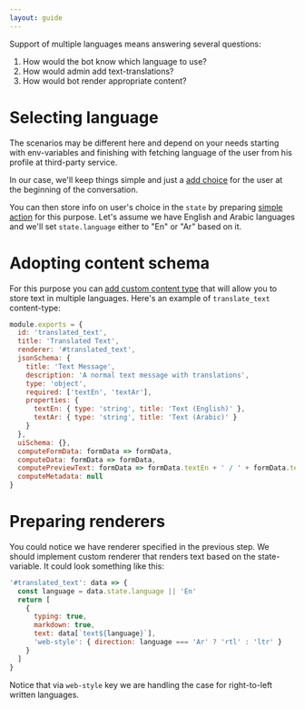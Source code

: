 ```yaml
---
layout: guide
---
```


Support of multiple languages means answering several questions:

1. How would the bot know which language to use?
2. How would admin add text-translations?
3. How would bot render appropriate content?

# Selecting language

The scenarios may be different here and depend on your needs starting with env-variables and finishing with fetching language of the user from his profile at third-party service.

In our case, we'll keep things simple and just a [add choice](/docs/getting_started/trivia_skills/) for the user at the beginning of the conversation.

You can then store info on user's choice in the `state` by preparing [simple action](/docs/getting_started/trivia_actions/) for this purpose. Let's assume we have English and Arabic languages and we'll set `state.language` either to "En" or "Ar" based on it.

# Adopting content schema

For this purpose you can [add custom content type](/docs/getting_started/trivia_content/) that will allow you to store text in multiple languages. Here's an example of `translate_text` content-type:

```js
module.exports = {
  id: 'translated_text',
  title: 'Translated Text',
  renderer: '#translated_text',
  jsonSchema: {
    title: 'Text Message',
    description: 'A normal text message with translations',
    type: 'object',
    required: ['textEn', 'textAr'],
    properties: {
      textEn: { type: 'string', title: 'Text (English)' },
      textAr: { type: 'string', title: 'Text (Arabic)' }
    }
  },
  uiSchema: {},
  computeFormData: formData => formData,
  computeData: formData => formData,
  computePreviewText: formData => formData.textEn + ' / ' + formData.textAr,
  computeMetadata: null
}
```

# Preparing renderers

You could notice we have renderer specified in the previous step.
We should implement custom renderer that renders text based on the state-variable. It could look something like this:

```js
'#translated_text': data => {
  const language = data.state.language || 'En'
  return [
    {
      typing: true,
      markdown: true,
      text: data[`text${language}`],
      'web-style': { direction: language === 'Ar' ? 'rtl' : 'ltr' }
    }
  ]
}
```

Notice that via `web-style` key we are handling the case for right-to-left written languages.
